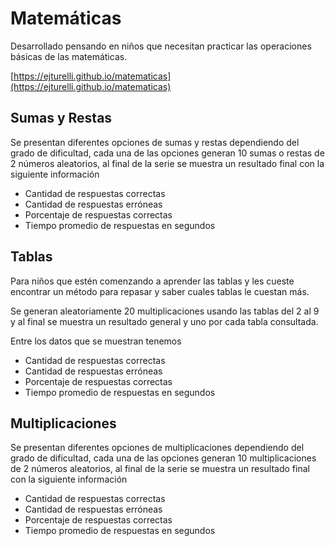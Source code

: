 
# Matemáticas
Desarrollado pensando en niños que necesitan practicar las operaciones básicas de las matemáticas.

[https://ejturelli.github.io/matematicas](https://ejturelli.github.io/matematicas)

## Sumas y Restas
Se presentan diferentes opciones de sumas y restas dependiendo del grado de dificultad, cada una de las opciones generan 10 sumas o restas de 2 números aleatorios, al final de la serie se muestra un resultado final con la siguiente información
* Cantidad de respuestas correctas
* Cantidad de respuestas erróneas
* Porcentaje de respuestas correctas
* Tiempo promedio de respuestas en segundos

## Tablas
Para niños que estén comenzando a aprender las tablas y les cueste encontrar un método para repasar y saber cuales tablas le cuestan más.

Se generan aleatoriamente 20 multiplicaciones usando las tablas del 2 al 9 y al final se muestra un resultado general y uno por cada tabla consultada. 

Entre los datos que se muestran tenemos
* Cantidad de respuestas correctas
* Cantidad de respuestas erróneas
* Porcentaje de respuestas correctas
* Tiempo promedio de respuestas en segundos

## Multiplicaciones
Se presentan diferentes opciones de multiplicaciones dependiendo del grado de dificultad, cada una de las opciones generan 10 multiplicaciones de 2 números aleatorios, al final de la serie se muestra un resultado final con la siguiente información
* Cantidad de respuestas correctas
* Cantidad de respuestas erróneas
* Porcentaje de respuestas correctas
* Tiempo promedio de respuestas en segundos

